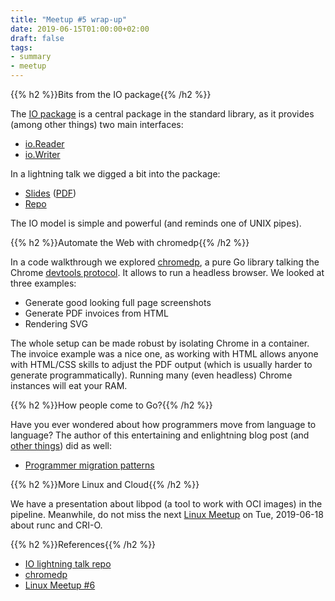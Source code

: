 ```yaml
---
title: "Meetup #5 wrap-up"
date: 2019-06-15T01:00:00+02:00
draft: false
tags:
- summary
- meetup
---
```


{{% h2 %}}Bits from the IO package{{% /h2 %}}

The [IO package](https://golang.org/pkg/io/) is a central package in the
standard library, as it provides (among other things) two main interfaces:

* [io.Reader](https://golang.org/pkg/io/#Reader)
* [io.Writer](https://golang.org/pkg/io/#Writer)

In a lightning talk we digged a bit into the package:

* [Slides](https://github.com/miku/io15min/blob/master/Slides.md) ([PDF](https://github.com/miku/io15min/blob/master/Slides.pdf))
* [Repo](https://github.com/miku/io15min)

The IO model is simple and powerful (and reminds one of UNIX pipes).


{{% h2 %}}Automate the Web with chromedp{{% /h2 %}}

In a code walkthrough we explored [chromedp](https://github.com/chromedp/chromedp), a pure Go library
talking the Chrome [devtools protocol](https://github.com/ChromeDevTools/devtools-protocol). It allows to run a headless
browser. We looked at three examples:

* Generate good looking full page screenshots
* Generate PDF invoices from HTML
* Rendering SVG

The whole setup can be made robust by isolating Chrome in a container. The
invoice example was a nice one, as working with HTML allows anyone with
HTML/CSS skills to adjust the PDF output (which is usually harder to generate
programmatically). Running many (even headless) Chrome instances will eat your
RAM.


{{% h2 %}}How people come to Go?{{% /h2 %}}

Have you ever wondered about how programmers move from language to language?
The author of this entertaining and enlightning blog post (and [other
things](https://github.com/sshuttle/sshuttle)) did as well:

* [Programmer migration patterns](https://apenwarr.ca/log/20190318)



{{% h2 %}}More Linux and Cloud{{% /h2 %}}

We have a presentation about libpod (a tool to work with OCI images) in the
pipeline. Meanwhile, do not miss the next [Linux
Meetup](https://www.meetup.com/de-DE/Linux-Meetup-Leipzig/events/261912346/) on
Tue, 2019-06-18 about runc and CRI-O.




{{% h2 %}}References{{% /h2 %}}

* [IO lightning talk repo](https://github.com/miku/io15min/)
* [chromedp](https://github.com/chromedp/chromedp)
* [Linux Meetup #6](https://www.meetup.com/de-DE/Linux-Meetup-Leipzig/events/261912346/)
